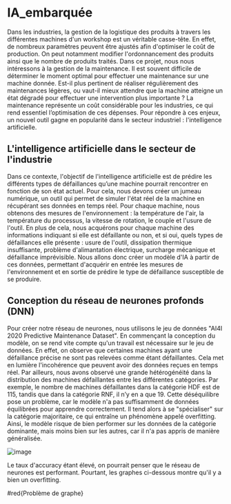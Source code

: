 # IA_embarquée

Dans les industries, la gestion de la logistique des produits à travers les différentes machines d'un workshop est un véritable casse-tête. En effet, de nombreux paramètres peuvent être ajustés afin d'optimiser le coût de production. On peut notamment modifier l'ordonnancement des produits ainsi que le nombre de produits traités.
Dans ce projet, nous nous intéressons à la gestion de la maintenance. Il est souvent difficile de déterminer le moment optimal pour effectuer une maintenance sur une machine donnée. Est-il plus pertinent de réaliser régulièrement des maintenances légères, ou vaut-il mieux attendre que la machine atteigne un état dégradé pour effectuer une intervention plus importante ? La maintenance représente un coût considérable pour les industries, ce qui rend essentiel l’optimisation de ces dépenses.
Pour répondre à ces enjeux, un nouvel outil gagne en popularité dans le secteur industriel : l'intelligence artificielle.

## L'intelligence artificielle dans le secteur de l'industrie

Dans ce contexte, l'objectif de l'intelligence artificielle est de prédire les différents types de défaillances qu’une machine pourrait rencontrer en fonction de son état actuel. Pour cela, nous devons créer un jumeau numérique, un outil qui permet de simuler l'état réel de la machine en récupérant ses données en temps réel.
Pour chaque machine, nous obtenons des mesures de l'environnement : la température de l'air, la température du processus, la vitesse de rotation, le couple et l'usure de l'outil. En plus de cela, nous acquérons pour chaque machine des informations indiquant si elle est défaillante ou non, et si oui, quels types de défaillances elle présente : usure de l'outil, dissipation thermique insuffisante, problème d'alimantation électrique, surcharge mécanique et défaillance imprévisible. Nous allons donc créer un modèle d'IA à partir de ces données, permettant d'acquérir en entrée les mesures de l'environnement et en sortie de prédire le type de défaillance susceptible de se produire.

## Conception du réseau de neurones profonds (DNN)

Pour créer notre réseau de neurones, nous utilisons le jeu de données "AI4I 2020 Predictive Maintenance Dataset". En commençant la conception du modèle, on se rend vite compte qu'un travail est nécessaire sur le jeu de données. En effet, on observe que certaines machines ayant une défaillance précise ne sont pas relevées comme étant défaillantes. Cela met en lumière l'incohérence que peuvent avoir des données reçues en temps réel.
Par ailleurs, nous avons observé une grande hétérogénéité dans la distribution des machines défaillantes entre les différentes catégories. Par exemple, le nombre de machines défaillantes dans la catégorie HDF est de 115, tandis que dans la catégorie RNF, il n’y en a que 19. Cette déséquilibre pose un problème, car le modèle n'a pas suffisamment de données équilibrées pour apprendre correctement. Il tend alors à se "spécialiser" sur la catégorie majoritaire, ce qui entraîne un phénomène appelé overfitting. Ainsi, le modèle risque de bien performer sur les données de la catégorie dominante, mais moins bien sur les autres, car il n'a pas appris de manière généralisée.

![image](https://github.com/user-attachments/assets/6f740bf3-27f6-46d5-bd75-e44e020705a9)

Le taux d'accuracy étant élevé, on pourrait penser que le réseau de neurones est performant. Pourtant, les graphes ci-dessous montre qu'il y a bien un overfitting.

#red{Problème de graphe}


